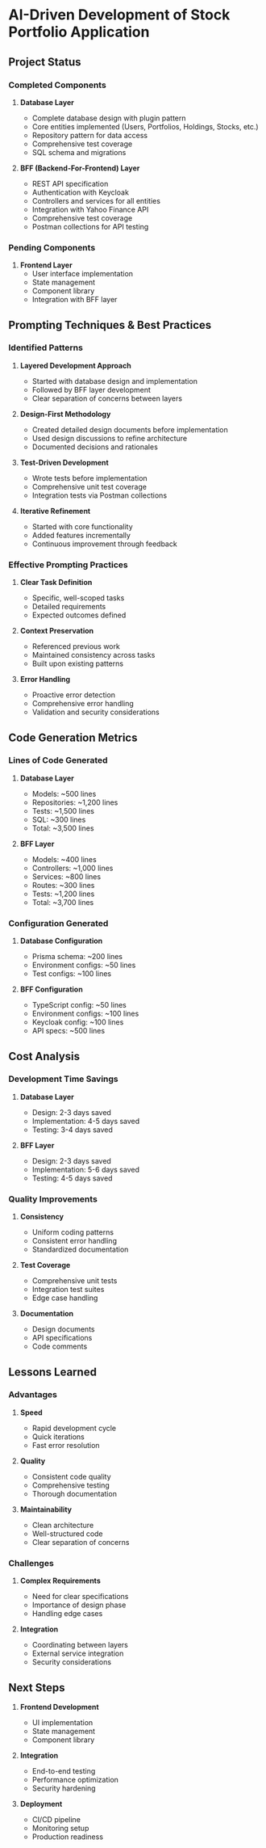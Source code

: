 # AI-Driven Development of Stock Portfolio Application

## Project Status

### Completed Components

1. **Database Layer**
   - Complete database design with plugin pattern
   - Core entities implemented (Users, Portfolios, Holdings, Stocks, etc.)
   - Repository pattern for data access
   - Comprehensive test coverage
   - SQL schema and migrations

2. **BFF (Backend-For-Frontend) Layer**
   - REST API specification
   - Authentication with Keycloak
   - Controllers and services for all entities
   - Integration with Yahoo Finance API
   - Comprehensive test coverage
   - Postman collections for API testing

### Pending Components

1. **Frontend Layer**
   - User interface implementation
   - State management
   - Component library
   - Integration with BFF layer

## Prompting Techniques & Best Practices

### Identified Patterns

1. **Layered Development Approach**
   - Started with database design and implementation
   - Followed by BFF layer development
   - Clear separation of concerns between layers

2. **Design-First Methodology**
   - Created detailed design documents before implementation
   - Used design discussions to refine architecture
   - Documented decisions and rationales

3. **Test-Driven Development**
   - Wrote tests before implementation
   - Comprehensive unit test coverage
   - Integration tests via Postman collections

4. **Iterative Refinement**
   - Started with core functionality
   - Added features incrementally
   - Continuous improvement through feedback

### Effective Prompting Practices

1. **Clear Task Definition**
   - Specific, well-scoped tasks
   - Detailed requirements
   - Expected outcomes defined

2. **Context Preservation**
   - Referenced previous work
   - Maintained consistency across tasks
   - Built upon existing patterns

3. **Error Handling**
   - Proactive error detection
   - Comprehensive error handling
   - Validation and security considerations

## Code Generation Metrics

### Lines of Code Generated

1. **Database Layer**
   - Models: ~500 lines
   - Repositories: ~1,200 lines
   - Tests: ~1,500 lines
   - SQL: ~300 lines
   - Total: ~3,500 lines

2. **BFF Layer**
   - Models: ~400 lines
   - Controllers: ~1,000 lines
   - Services: ~800 lines
   - Routes: ~300 lines
   - Tests: ~1,200 lines
   - Total: ~3,700 lines

### Configuration Generated

1. **Database Configuration**
   - Prisma schema: ~200 lines
   - Environment configs: ~50 lines
   - Test configs: ~100 lines

2. **BFF Configuration**
   - TypeScript config: ~50 lines
   - Environment configs: ~100 lines
   - Keycloak config: ~100 lines
   - API specs: ~500 lines

## Cost Analysis

### Development Time Savings

1. **Database Layer**
   - Design: 2-3 days saved
   - Implementation: 4-5 days saved
   - Testing: 3-4 days saved

2. **BFF Layer**
   - Design: 2-3 days saved
   - Implementation: 5-6 days saved
   - Testing: 4-5 days saved

### Quality Improvements

1. **Consistency**
   - Uniform coding patterns
   - Consistent error handling
   - Standardized documentation

2. **Test Coverage**
   - Comprehensive unit tests
   - Integration test suites
   - Edge case handling

3. **Documentation**
   - Design documents
   - API specifications
   - Code comments

## Lessons Learned

### Advantages

1. **Speed**
   - Rapid development cycle
   - Quick iterations
   - Fast error resolution

2. **Quality**
   - Consistent code quality
   - Comprehensive testing
   - Thorough documentation

3. **Maintainability**
   - Clean architecture
   - Well-structured code
   - Clear separation of concerns

### Challenges

1. **Complex Requirements**
   - Need for clear specifications
   - Importance of design phase
   - Handling edge cases

2. **Integration**
   - Coordinating between layers
   - External service integration
   - Security considerations

## Next Steps

1. **Frontend Development**
   - UI implementation
   - State management
   - Component library

2. **Integration**
   - End-to-end testing
   - Performance optimization
   - Security hardening

3. **Deployment**
   - CI/CD pipeline
   - Monitoring setup
   - Production readiness
